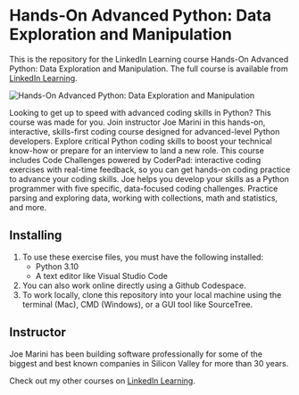 # Hands-On Advanced Python: Data Exploration and Manipulation
This is the repository for the LinkedIn Learning course Hands-On Advanced Python: Data Exploration and Manipulation. The full course is available from [LinkedIn Learning][lil-course-url].

![Hands-On Advanced Python: Data Exploration and Manipulation][lil-thumbnail-url] 

Looking to get up to speed with advanced coding skills in Python? This course was made for you. Join instructor Joe Marini in this hands-on, interactive, skills-first coding course designed for advanced-level Python developers. Explore critical Python coding skills to boost your technical know-how or prepare for an interview to land a new role. This course includes Code Challenges powered by CoderPad: interactive coding exercises with real-time feedback, so you can get hands-on coding practice to advance your coding skills. Joe helps you develop your skills as a Python programmer with five specific, data-focused coding challenges. Practice parsing and exploring data, working with collections, math and statistics, and more.

## Installing
1. To use these exercise files, you must have the following installed:
	- Python 3.10
	- A text editor like Visual Studio Code
2. You can also work online directly using a Github Codespace.
3. To work locally, clone this repository into your local machine using the terminal (Mac), CMD (Windows), or a GUI tool like SourceTree.

## Instructor
Joe Marini has been building software professionally for some of the biggest and best known companies in Silicon Valley for more than 30 years.

Check out my other courses on [LinkedIn Learning](https://www.linkedin.com/learning/instructors/joe-marini).

[lil-course-url]: https://www.linkedin.com/learning/hands-on-advanced-python-data-exploration-and-manipulation?dApp=59033956&leis=LAA
[lil-thumbnail-url]: https://media.licdn.com/dms/image/D560DAQEeGQr9A1OHHQ/learning-public-crop_675_1200/0/1692640821642?e=2147483647&v=beta&t=w3OoiLzfdzhsR_HOCYB2RBQFGyEqmY4Jx_LfMhfw4KQ

